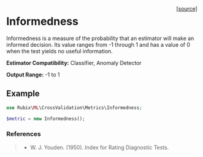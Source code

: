 <span style="float:right;"><a href="https://github.com/RubixML/RubixML/blob/master/src/CrossValidation/Metrics/Informedness.php">[source]</a></span>

# Informedness
Informedness is a measure of the probability that an estimator will make an informed decision. Its value ranges from -1 through 1 and has a value of 0 when the test yields no useful information.

**Estimator Compatibility:** Classifier, Anomaly Detector

**Output Range:** -1 to 1

## Example
```php
use Rubix\ML\CrossValidation\Metrics\Informedness;

$metric = new Informedness();
```

### References
>- W. J. Youden. (1950). Index for Rating Diagnostic Tests.